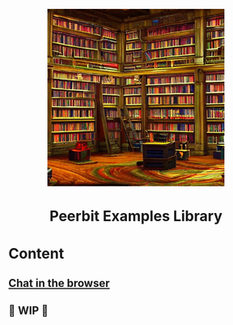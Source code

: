 # 


<br>
<p align="center">
    <img width="350" src="./library.jpeg"  alt="Libraryn">
</p>

<h1 align="center">
    <strong>
        Peerbit Examples Library
   </strong>   
</h1>
<h3 align="center">

</h3>

# Content

## [Chat in the browser](./packages/browser-chat/)




## 🚧 WIP 🚧